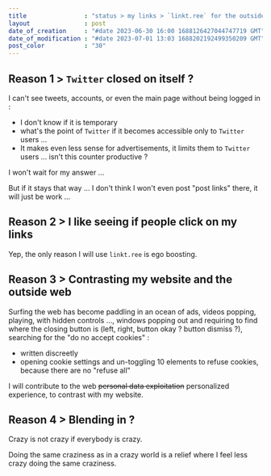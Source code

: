 ```yaml
---
title                : "status > my links > `linkt.ree` for the outside"
layout               : post
date_of_creation     : "#date 2023-06-30 16:00 1688126427044747719 GMT"
date_of_modification : "#date 2023-07-01 13:03 1688202192499350209 GMT"
post_color           : "30"
---
```


## Reason 1 > `Twitter` closed on itself ?

I can't see tweets, accounts, or even the main page without being logged in :
- I don't know if it is temporary
- what's the point of `Twitter` if it becomes accessible only to `Twitter` users ...
- It makes even less sense for advertisements, it limits them to `Twitter` users ... isn't this counter productive ?

I won't wait for my answer ...

But if it stays that way ... I don't think I won't even post "post links" there, it will just be work ...

## Reason 2 > I like seeing if people click on my links

Yep, the only reason I will use `linkt.ree` is ego boosting.

## Reason 3 > Contrasting my website and the outside web

Surfing the web has become paddling in an ocean of ads, videos popping, playing, with hidden controls ..., windows popping out and requiring to find where the closing button is (left, right, button okay ? button dismiss ?), searching for the "do no accept cookies" :
- written discreetly
- opening cookie settings and un-toggling 10 elements to refuse cookies, because there are no "refuse all"
  
I will contribute to the web ~~personal data exploitation~~ personalized experience, to contrast with my website.

## Reason 4 > Blending in ?

Crazy is not crazy if everybody is crazy.

Doing the same craziness as in a crazy world is a relief where I feel less crazy doing the same craziness.

